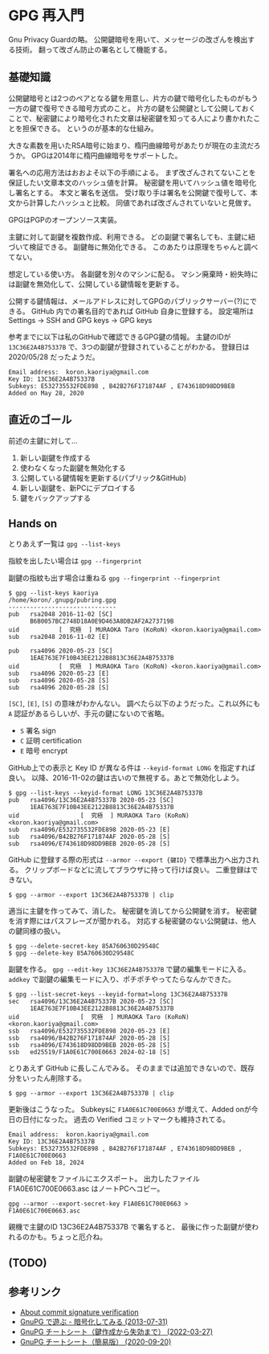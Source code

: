 # GPG 再入門

Gnu Privacy Guardの略。
公開鍵暗号を用いて、メッセージの改ざんを検出する技術。
翻って改ざん防止の署名として機能する。

## 基礎知識

公開鍵暗号とは2つのペアとなる鍵を用意し、片方の鍵で暗号化したものがもう一方の鍵で復号できる暗号方式のこと。
片方の鍵を公開鍵として公開しておくことで、秘密鍵により暗号化された文章は秘密鍵を知ってる人により書かれたことを担保できる。
というのが基本的な仕組み。

大きな素数を用いたRSA暗号に始まり、楕円曲線暗号があたりが現在の主流だろうか。
GPGは2014年に楕円曲線暗号をサポートした。

署名への応用方法はおおよそ以下の手順による。
まず改ざんされてないことを保証したい文章本文のハッシュ値を計算。
秘密鍵を用いてハッシュ値を暗号化し署名とする。
本文と署名を送信。
受け取り手は署名を公開鍵で復号して、本文から計算したハッシュと比較。
同値であれば改ざんされていないと見做す。

GPGはPGPのオープンソース実装。

主鍵に対して副鍵を複数作成、利用できる。
どの副鍵で署名しても、主鍵に紐づいて検証できる。
副鍵毎に無効化できる。
このあたりは原理をちゃんと調べてない。

想定している使い方。
各副鍵を別々のマシンに配る。
マシン廃棄時・紛失時には副鍵を無効化して、公開している鍵情報を更新する。

公開する鍵情報は、メールアドレスに対してGPGのパブリックサーバー(?)にできる。
GitHub 内での署名目的であれば GitHub 自身に登録する。
設定場所は Settings → SSH and GPG keys → GPG keys 

参考までに以下は私のGitHubで確認できるGPG鍵の情報。
主鍵のIDが `13C36E2A4B75337B` で、3つの副鍵が登録されていることがわかる。
登録日は 2020/05/28 だったようだ。

```
Email address:  koron.kaoriya@gmail.com
Key ID: 13C36E2A4B75337B
Subkeys: E532735532FDE898 , B42B276F171874AF , E743618D98DD9BEB
Added on May 28, 2020
```

## 直近のゴール

前述の主鍵に対して…

1. 新しい副鍵を作成する
2. 使わなくなった副鍵を無効化する
3. 公開している鍵情報を更新する(パブリック&GitHub)
4. 新しい副鍵を、新PCにデプロイする
5. 鍵をバックアップする

## Hands on

とりあえず一覧は `gpg --list-keys`  

指紋を出したい場合は `gpg --fingerprint`

副鍵の指紋も出す場合は重ねる `gpg --fingerprint --fingerprint`

```
$ gpg --list-keys kaoriya
/home/koron/.gnupg/pubring.gpg
------------------------------
pub   rsa2048 2016-11-02 [SC]
      B6B0057BC2748D18A0E9D463A8DB2AF2A273719B
uid           [  究極  ] MURAOKA Taro (KoRoN) <koron.kaoriya@gmail.com>
sub   rsa2048 2016-11-02 [E]

pub   rsa4096 2020-05-23 [SC]
      1EAE763E7F10B43EE2122B8813C36E2A4B75337B
uid           [  究極  ] MURAOKA Taro (KoRoN) <koron.kaoriya@gmail.com>
sub   rsa4096 2020-05-23 [E]
sub   rsa4096 2020-05-28 [S]
sub   rsa4096 2020-05-28 [S]
```

`[SC]`, `[E]`, `[S]` の意味がわかんない。
調べたら以下のようだった。これ以外にも `A` 認証があるらしいが、手元の鍵にないので省略。

* `S` 署名 sign
* `C` 証明 certification
* `E` 暗号 encrypt

GitHub上での表示と Key ID が異なる件は `--keyid-format LONG` を指定すれば良い。
以降、2016-11-02の鍵は古いので無視する。あとで無効化しよう。

```
$ gpg --list-keys --keyid-format LONG 13C36E2A4B75337B
pub   rsa4096/13C36E2A4B75337B 2020-05-23 [SC]
      1EAE763E7F10B43EE2122B8813C36E2A4B75337B
uid                 [  究極  ] MURAOKA Taro (KoRoN) <koron.kaoriya@gmail.com>
sub   rsa4096/E532735532FDE898 2020-05-23 [E]
sub   rsa4096/B42B276F171874AF 2020-05-28 [S]
sub   rsa4096/E743618D98DD9BEB 2020-05-28 [S]
```

GitHub に登録する際の形式は `--armor --export {鍵ID}` で標準出力へ出力される。
クリップボードなどに流してブラウザに持って行けば良い。
二重登録はできない。

```
$ gpg --armor --export 13C36E2A4B75337B | clip
```

適当に主鍵を作ってみて、消した。
秘密鍵を消してから公開鍵を消す。
秘密鍵を消す際にはパスフレーズが聞かれる。
対応する秘密鍵のない公開鍵は、他人の鍵同様の扱い。

```
$ gpg --delete-secret-key 85A760630D29548C
$ gpg --delete-key 85A760630D29548C
```

副鍵を作る。
`gpg --edit-key 13C36E2A4B75337B` で鍵の編集モードに入る。
`addkey` で副鍵の編集モードに入り、ポチポチやってたらなんかできた。

```
$ gpg --list-secret-keys --keyid-format=long 13C36E2A4B75337B
sec   rsa4096/13C36E2A4B75337B 2020-05-23 [SC]
      1EAE763E7F10B43EE2122B8813C36E2A4B75337B
uid                 [  究極  ] MURAOKA Taro (KoRoN) <koron.kaoriya@gmail.com>
ssb   rsa4096/E532735532FDE898 2020-05-23 [E]
ssb   rsa4096/B42B276F171874AF 2020-05-28 [S]
ssb   rsa4096/E743618D98DD9BEB 2020-05-28 [S]
ssb   ed25519/F1A0E61C700E0663 2024-02-18 [S]
```

とりあえず GitHub に長しこんでみる。
そのままでは追加できないので、既存分をいったん削除する。

```
$ gpg --armor --export 13C36E2A4B75337B | clip
```

更新後はこうなった。
Subkeysに `F1A0E61C700E0663` が増えて、Added onが今日の日付になった。
過去の Verified コミットマークも維持されてる。

```
Email address:  koron.kaoriya@gmail.com
Key ID: 13C36E2A4B75337B
Subkeys: E532735532FDE898 , B42B276F171874AF , E743618D98DD9BEB , F1A0E61C700E0663
Added on Feb 18, 2024
```

副鍵の秘密鍵をファイルにエクスポート。
出力したファイル F1A0E61C700E0663.asc はノートPCへコピー。

```
gpg --armor --export-secret-key F1A0E61C700E0663 > F1A0E61C700E0663.asc
```

親機で主鍵のID 13C36E2A4B75337B で署名すると、
最後に作った副鍵が使われるのかも。ちょっと厄介ね。

## (TODO)

## 参考リンク

* [About commit signature verification](https://docs.github.com/en/authentication/managing-commit-signature-verification/about-commit-signature-verification)
* [GnuPG で遊ぶ - 暗号化してみる (2013-07-31)](https://blog.eiel.info/blog/2013/07/31/gpg/)
* [GnuPG チートシート（鍵作成から失効まで） (2022-03-27)](https://text.baldanders.info/openpgp/gnupg-cheat-sheet/)
* [GnuPG チートシート（簡易版） (2020-09-20)](https://zenn.dev/spiegel/articles/20200920-gnupg-cheat-sheet)

